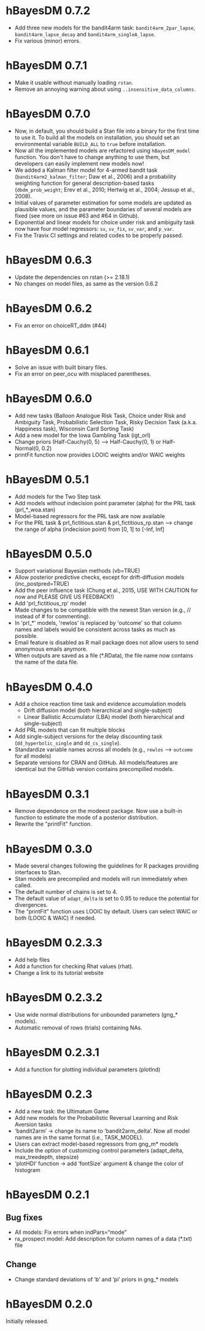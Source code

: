 # hBayesDM 0.7.2

* Add three new models for the bandit4arm task: `bandit4arm_2par_lapse`,
    `bandit4arm_lapse_decay` and `bandit4arm_singleA_lapse`.
* Fix various (minor) errors.

# hBayesDM 0.7.1

* Make it usable without manually loading `rstan`.
* Remove an annoying warning about using `..insensitive_data_columns`.

# hBayesDM 0.7.0

* Now, in default, you should build a Stan file into a binary for the first time to use it. To build all the models on installation, you should set an environmental variable `BUILD_ALL` to `true` before installation.
* Now all the implemented models are refactored using `hBayesDM_model` function. You don't have to change anything to use them, but developers can easily implement new models now!
* We added a Kalman filter model for 4-armed bandit task (`bandit4arm2_kalman_filter`; Daw et al., 2006) and a probability weighting function for general description-based tasks (`dbdm_prob_weight`; Erev et al., 2010; Hertwig et al., 2004; Jessup et al., 2008).
* Initial values of parameter estimation for some models are updated as plausible values, and the parameter boundaries of several models are fixed (see more on issue #63 and #64 in Github).
* Exponential and linear models for choice under risk and ambiguity task now have four model regressors: `sv`, `sv_fix`, `sv_var`, and `p_var`.
* Fix the Travix CI settings and related codes to be properly passed.

# hBayesDM 0.6.3

* Update the dependencies on rstan (>= 2.18.1)
* No changes on model files, as same as the version 0.6.2

# hBayesDM 0.6.2

* Fix an error on choiceRT_ddm (#44)

# hBayesDM 0.6.1

* Solve an issue with built binary files.
* Fix an error on peer_ocu with misplaced parentheses.

# hBayesDM 0.6.0

* Add new tasks (Balloon Analogue Risk Task, Choice under Risk and Ambiguity Task, Probabilistic Selection Task, Risky Decision Task (a.k.a. Happiness task), Wisconsin Card Sorting Task)
* Add a new model for the Iowa Gambling Task (igt_orl)
* Change priors (Half-Cauchy(0, 5) --> Half-Cauchy(0, 1) or Half-Normal(0, 0.2)
* printFit function now provides LOOIC weights and/or WAIC weights

# hBayesDM 0.5.1

* Add models for the Two Step task
* Add models without indecision point parameter (alpha) for the PRL task (prl_*_woa.stan)
* Model-based regressors for the PRL task are now available
* For the PRL task & prl_fictitious.stan & prl_fictitious_rp.stan --> change the range of alpha (indecision point) from [0, 1] to [-Inf, Inf]

# hBayesDM 0.5.0

* Support variational Bayesian methods (vb=TRUE)
* Allow posterior predictive checks, except for drift-diffusion models (inc_postpred=TRUE)
* Add the peer influence task (Chung et al., 2015, USE WITH CAUTION for now and PLEASE GIVE US FEEDBACK!)
* Add 'prl_fictitious_rp' model
* Made changes to be compatible with the newest Stan version (e.g., // instead of # for commenting).
* In 'prl_*' models, 'rewlos' is replaced by 'outcome' so that column names and labels would be consistent across tasks as much as possible.
* Email feature is disabled as R mail package does not allow users to send anonymous emails anymore.
* When outputs are saved as a file (*.RData), the file name now contains the name of the data file.

# hBayesDM 0.4.0

* Add a choice reaction time task and evidence accumulation models
  - Drift diffusion model (both hierarchical and single-subject)
  - Linear Ballistic Accumulator (LBA) model (both hierarchical and single-subject)
* Add PRL models that can fit multiple blocks
* Add single-subject versions for the delay discounting task (`dd_hyperbolic_single` and `dd_cs_single`).
* Standardize variable names across all models (e.g., `rewlos` --> `outcome` for all models)
* Separate versions for CRAN and GitHub. All models/features are identical but the GitHub version contains precompilled models.

# hBayesDM 0.3.1

* Remove dependence on the modeest package. Now use a built-in function to estimate the mode of a posterior distribution.
* Rewrite the "printFit" function.

# hBayesDM 0.3.0

* Made several changes following the guidelines for R packages providing interfaces to Stan.
* Stan models are precompiled and models will run immediately when called.
* The default number of chains is set to 4.
* The default value of `adapt_delta` is set to 0.95 to reduce the potential for divergences.
* The “printFit” function uses LOOIC by default. Users can select WAIC or both (LOOIC & WAIC) if needed.

# hBayesDM 0.2.3.3

* Add help files
* Add a function for checking Rhat values (rhat).
* Change a link to its tutorial website

# hBayesDM 0.2.3.2

* Use wide normal distributions for unbounded parameters (gng_* models).
* Automatic removal of rows (trials) containing NAs.

# hBayesDM 0.2.3.1

* Add a function for plotting individual parameters (plotInd)

# hBayesDM 0.2.3

* Add a new task: the Ultimatum Game
* Add new models for the Probabilistic Reversal Learning and Risk Aversion tasks
* ‘bandit2arm’ -> change its name to ‘bandit2arm_delta’. Now all model names are in the same format (i.e., TASK_MODEL).
* Users can extract model-based regressors from gng_m* models
* Include the option of customizing control parameters (adapt_delta, max_treedepth, stepsize)
* ‘plotHDI’ function -> add ‘fontSize’ argument & change the color of histogram

# hBayesDM 0.2.1

## Bug fixes

* All models: Fix errors when indPars=“mode”
* ra_prospect model: Add description for column names of a data (*.txt) file

## Change

* Change standard deviations of ‘b’ and ‘pi’ priors in gng_* models

# hBayesDM 0.2.0

Initially released.

